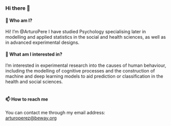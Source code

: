 ### Hi there 👋

<h4><b>👋 Who am I?</b></h4>
Hi! I’m @ArturoPere I have studied Psychology specialising later in modelling and applied statistics in the social and health sciences, as well as in advanced experimental designs. <br>
<h4><b>👀 What am I interested in? </b></h4>
I’m interested in experimental research into the causes of human behaviour, including the modelling of cognitive processes and the construction of machine and deep learning models to aid prediction or classification in the health and social sciences.<br><br>
<h4><b>📫 How to reach me </b></h4>
You can contact me through my email address:<br>
<a href="mailto:arturoperez@beway.org">arturoperez@beway.org</a>

<!--
**ArturoPere/ArturoPere** is a ✨ _special_ ✨ repository because its `README.md` (this file) appears on your GitHub profile.

Here are some ideas to get you started:

- 🔭 I’m currently working on ...
- 🌱 I’m currently learning ...
- 👯 I’m looking to collaborate on ...
- 🤔 I’m looking for help with ...
- 💬 Ask me about ...
- 📫 How to reach me: ...
- 😄 Pronouns: ...
- ⚡ Fun fact: ...
-->
